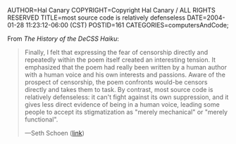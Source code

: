 AUTHOR=Hal Canary
COPYRIGHT=Copyright Hal Canary / ALL RIGHTS RESERVED
TITLE=most source code is relatively defenseless
DATE=2004-01-28 11:23:12-06:00 (CST)
POSTID=161
CATEGORIES=computersAndCode;

From _The History of the DeCSS Haiku_:

> Finally, I felt that expressing the fear of censorship directly and repeatedly within the poem itself created an interesting tension. It emphasized that the poem had really been written by a human author with a human voice and his own interests and passions. Aware of the prospect of censorship, the poem confronts would-be censors directly and takes them to task. By contrast, most source code is relatively defenseless: it can't fight against its own suppression, and it gives less direct evidence of being in a human voice, leading some people to accept its stigmatization as "merely mechanical" or "merely functional".
> 
> —Seth Schoen ([link](http://www.loyalty.org/~schoen/haiku.html))

